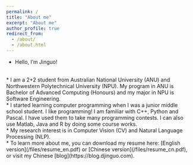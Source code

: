 ```yaml
---
permalink: /
title: "About me"
excerpt: "About me"
author_profile: true
redirect_from: 
  - /about/
  - /about.html
---
```


* Hello, I’m Jinguo!
<br>
* I am a 2+2 student from Australian National University (ANU) and Northwestern Polytechnical University (NPU). My program in ANU is Bachelor of Advanced Computing (Honours)
and my major in NPU is Software Engineering. 
<br>
* I started learning computer programming when I was a junior middle school student. I like programming! I am familiar with C++, Python and Pascal. I have used them to take many programming contests. I can also use Matlab, Java and R by doing some course works.
<br>
* My research interest is in Computer Vision (CV) and Natural Language Processing (NLP). 
<br>
* To learn more about me, you can download my resume here: [English version](/files/resume_en.pdf) or [Chinese version](/files/resume_cn.pdf), or visit my Chinese [blog](https://blog.djinguo.com).

